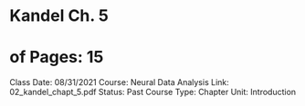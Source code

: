 # Kandel Ch. 5

# of Pages: 15
Class Date: 08/31/2021
Course: Neural Data Analysis
Link: 02_kandel_chapt_5.pdf
Status: Past Course
Type: Chapter
Unit: Introduction